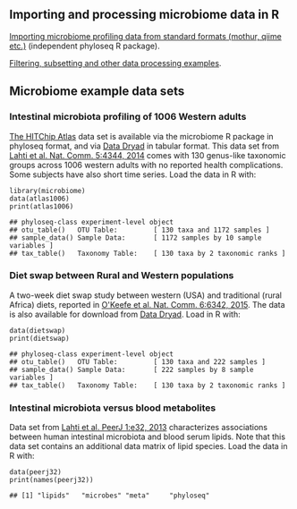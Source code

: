 <!--
  %\VignetteEngine{knitr::rmarkdown}
  %\VignetteIndexEntry{microbiome tutorial - data}
  %\usepackage[utf8]{inputenc}
  %\VignetteEncoding{UTF-8}  
-->
Importing and processing microbiome data in R
---------------------------------------------

[Importing microbiome profiling data from standard formats (mothur,
qiime etc.)](http://joey711.github.io/phyloseq/import-data) (independent
phyloseq R package).

[Filtering, subsetting and other data processing
examples](Preprocessing.md).

Microbiome example data sets
----------------------------

### Intestinal microbiota profiling of 1006 Western adults

[The HITChip Atlas](Atlas.md) data set is available via the microbiome R
package in phyloseq format, and via [Data
Dryad](http://doi.org/10.5061/dryad.pk75d) in tabular format. This data
set from [Lahti et al. Nat. Comm. 5:4344,
2014](http://www.nature.com/ncomms/2014/140708/ncomms5344/full/ncomms5344.html)
comes with 130 genus-like taxonomic groups across 1006 western adults
with no reported health complications. Some subjects have also short
time series. Load the data in R with:

    library(microbiome)
    data(atlas1006) 
    print(atlas1006)

    ## phyloseq-class experiment-level object
    ## otu_table()   OTU Table:         [ 130 taxa and 1172 samples ]
    ## sample_data() Sample Data:       [ 1172 samples by 10 sample variables ]
    ## tax_table()   Taxonomy Table:    [ 130 taxa by 2 taxonomic ranks ]

### Diet swap between Rural and Western populations

A two-week diet swap study between western (USA) and traditional (rural
Africa) diets, reported in [O'Keefe et al. Nat. Comm. 6:6342,
2015](http://dx.doi.org/10.1038/ncomms7342). The data is also available
for download from [Data Dryad](http://dx.doi.org/10.5061/dryad.1mn1n).
Load in R with:

    data(dietswap)
    print(dietswap)

    ## phyloseq-class experiment-level object
    ## otu_table()   OTU Table:         [ 130 taxa and 222 samples ]
    ## sample_data() Sample Data:       [ 222 samples by 8 sample variables ]
    ## tax_table()   Taxonomy Table:    [ 130 taxa by 2 taxonomic ranks ]

### Intestinal microbiota versus blood metabolites

Data set from [Lahti et al. PeerJ 1:e32,
2013](https://peerj.com/articles/32/) characterizes associations between
human intestinal microbiota and blood serum lipids. Note that this data
set contains an additional data matrix of lipid species. Load the data
in R with:

    data(peerj32)
    print(names(peerj32))

    ## [1] "lipids"   "microbes" "meta"     "phyloseq"

